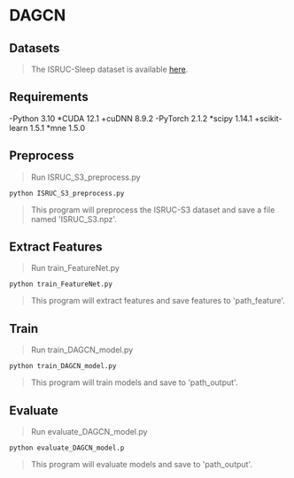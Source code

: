 # DAGCN
## Datasets
>The ISRUC-Sleep dataset is available [here](https://sleeptight.isr.uc.pt).
## Requirements
-Python 3.10
*CUDA 12.1
+cuDNN 8.9.2
-PyTorch 2.1.2
*scipy 1.14.1
+scikit-learn 1.5.1
*mne 1.5.0

## Preprocess
>Run ISRUC_S3_preprocess.py

```
python ISRUC_S3_preprocess.py
```

>This program will preprocess the ISRUC-S3 dataset and save a file named 'ISRUC_S3.npz'.
## Extract Features
>Run train_FeatureNet.py
```
python train_FeatureNet.py
```
>This program will extract features and save features to 'path_feature'.
## Train
>Run train_DAGCN_model.py

```
python train_DAGCN_model.py
```

>This program will train models and save to 'path_output'.

## Evaluate
>Run evaluate_DAGCN_model.py
```
python evaluate_DAGCN_model.p
```
>This program will evaluate models and save to 'path_output'.

